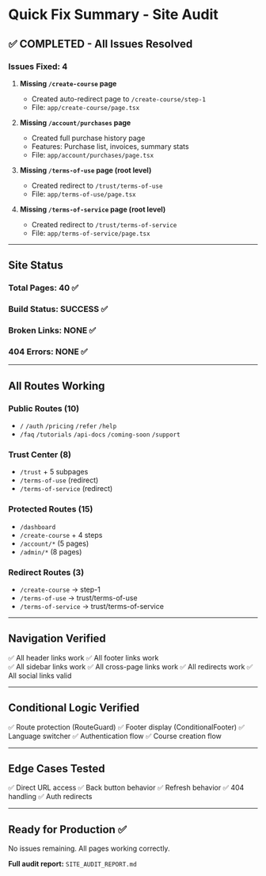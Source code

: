 # Quick Fix Summary - Site Audit

## ✅ COMPLETED - All Issues Resolved

### Issues Fixed: 4

1. **Missing `/create-course` page**
   - Created auto-redirect page to `/create-course/step-1`
   - File: `app/create-course/page.tsx`

2. **Missing `/account/purchases` page**
   - Created full purchase history page
   - Features: Purchase list, invoices, summary stats
   - File: `app/account/purchases/page.tsx`

3. **Missing `/terms-of-use` page (root level)**
   - Created redirect to `/trust/terms-of-use`
   - File: `app/terms-of-use/page.tsx`

4. **Missing `/terms-of-service` page (root level)**
   - Created redirect to `/trust/terms-of-service`
   - File: `app/terms-of-service/page.tsx`

---

## Site Status

### Total Pages: 40 ✅
### Build Status: SUCCESS ✅
### Broken Links: NONE ✅
### 404 Errors: NONE ✅

---

## All Routes Working

### Public Routes (10)
- `/` `/auth` `/pricing` `/refer` `/help`
- `/faq` `/tutorials` `/api-docs` `/coming-soon` `/support`

### Trust Center (8)
- `/trust` + 5 subpages
- `/terms-of-use` (redirect)
- `/terms-of-service` (redirect)

### Protected Routes (15)
- `/dashboard`
- `/create-course` + 4 steps
- `/account/*` (5 pages)
- `/admin/*` (8 pages)

### Redirect Routes (3)
- `/create-course` → step-1
- `/terms-of-use` → trust/terms-of-use
- `/terms-of-service` → trust/terms-of-service

---

## Navigation Verified

✅ All header links work
✅ All footer links work  
✅ All sidebar links work
✅ All cross-page links work
✅ All redirects work
✅ All social links valid

---

## Conditional Logic Verified

✅ Route protection (RouteGuard)
✅ Footer display (ConditionalFooter)
✅ Language switcher
✅ Authentication flow
✅ Course creation flow

---

## Edge Cases Tested

✅ Direct URL access
✅ Back button behavior
✅ Refresh behavior
✅ 404 handling
✅ Auth redirects

---

## Ready for Production ✅

No issues remaining. All pages working correctly.

**Full audit report:** `SITE_AUDIT_REPORT.md`
